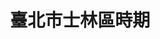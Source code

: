 ---
title: 臺北市士林區時期
lastmod: 2002-01-28
layout: graduation-photo
introduction: "
臺北市平等國小已創校百周年，學校發展大致可以分為三個時期：日治時期(民國10-34年)、光復之後士林鎮時期(民國35-62年)、現今的臺北市士林區時期(民國63年迄今)。"
description: "
## 臺北市士林區時期(民國63年迄今)

民國63年(西元1974年) 學校改稱「臺北市士林區平等國民小學」。"
block: 
  - title: 民國64年畢業
    image: "/images/uploads/graduation_t/06507graduation_p26.jpg"
  - title: 民國65年畢業
    image: "/images/uploads/graduation_t/06507graduation_p26.jpg"
  - title: 民國66年畢業
    image: "/images/uploads/graduation_t/06407graduation_p00.jpg"
  - title: 民國67年畢業
    image: "/images/uploads/graduation_t/06407graduation_p00.jpg"
  - title: 民國68年畢業
    image: "/images/uploads/graduation_t/06407graduation_p00.jpg"
  - title: 民國69年畢業
    image: "/images/uploads/graduation_t/06407graduation_p00.jpg"
  - title: 民國70年畢業
    image: "/images/uploads/graduation_t/06407graduation_p00.jpg"
  - title: 民國71年畢業
    image: "/images/uploads/graduation_t/06407graduation_p00.jpg"
  - title: 民國72年畢業
    image: "/images/uploads/graduation_t/06407graduation_p00.jpg"
  - title: 民國73年畢業
    image: "/images/uploads/graduation_t/06407graduation_p00.jpg"
  - title: 民國74年畢業
    image: "/images/uploads/graduation_t/06407graduation_p00.jpg"
  - title: 民國75年畢業
    image: "/images/uploads/graduation_t/06407graduation_p00.jpg"
  - title: 民國76年畢業
    image: "/images/uploads/graduation_t/06407graduation_p00.jpg"
  - title: 民國77年畢業
    image: "/images/uploads/graduation_t/06407graduation_p00.jpg"
  - title: 民國78年畢業
    image: "/images/uploads/graduation_t/06407graduation_p00.jpg"
  - title: 民國79年畢業
    image: "/images/uploads/graduation_t/06407graduation_p00.jpg"
  - title: 民國80年畢業
    image: "/images/uploads/graduation_t/06407graduation_p00.jpg"
  - title: 民國81年畢業
    image: "/images/uploads/graduation_t/06407graduation_p00.jpg"
  - title: 民國82年畢業
    image: "/images/uploads/graduation_t/06407graduation_p00.jpg"
  - title: 民國83年畢業
    image: "/images/uploads/graduation_t/06407graduation_p00.jpg"
  - title: 民國84年畢業
    image: "/images/uploads/graduation_t/06407graduation_p00.jpg"
  - title: 民國85年畢業
    image: "/images/uploads/graduation_t/06407graduation_p00.jpg"
  - title: 民國86年畢業
    image: "/images/uploads/graduation_t/06407graduation_p00.jpg"
  - title: 民國87年畢業
    image: "/images/uploads/graduation_t/06407graduation_p00.jpg"
  - title: 民國88年畢業
    image: "/images/uploads/graduation_t/06407graduation_p00.jpg"
  - title: 民國89年畢業
    image: "/images/uploads/graduation_t/06407graduation_p00.jpg"
  - title: 民國90年畢業
    image: "/images/uploads/graduation_t/06407graduation_p00.jpg"
  - title: 民國91年畢業
    image: "/images/uploads/graduation_t/06407graduation_p00.jpg"
  - title: 民國92年畢業
    image: "/images/uploads/graduation_t/06407graduation_p00.jpg"
  - title: 民國93年畢業
    image: "/images/uploads/graduation_t/06407graduation_p00.jpg"
  - title: 民國94年畢業
    image: "/images/uploads/graduation_t/06407graduation_p00.jpg"
  - title: 民國95年畢業
    image: "/images/uploads/graduation_t/06407graduation_p00.jpg"
  - title: 民國96年畢業
    image: "/images/uploads/graduation_t/06407graduation_p00.jpg"
  - title: 民國97年畢業
    image: "/images/uploads/graduation_t/06407graduation_p00.jpg"
  - title: 民國98年畢業
    image: "/images/uploads/graduation_t/06407graduation_p00.jpg"
  - title: 民國99年畢業
    image: "/images/uploads/graduation_t/06407graduation_p00.jpg"
  - title: 民國100年畢業
    image: "/images/uploads/graduation_t/06407graduation_p00.jpg"
  - title: 民國101年畢業
    image: "/images/uploads/graduation_t/06407graduation_p00.jpg"
  - title: 民國102年畢業
    image: "/images/uploads/graduation_t/06407graduation_p00.jpg"
  - title: 民國103年畢業
    image: "/images/uploads/graduation_t/06407graduation_p00.jpg"
  - title: 民國104年畢業
    image: "/images/uploads/graduation_t/06407graduation_p00.jpg"
  - title: 民國105年畢業
    image: "/images/uploads/graduation_t/06407graduation_p00.jpg"
  - title: 民國106年畢業
    image: "/images/uploads/graduation_t/06407graduation_p00.jpg"
  - title: 民國107年畢業
    image: "/images/uploads/graduation_t/06407graduation_p00.jpg"
  - title: 民國108年畢業
    image: "/images/uploads/graduation_t/06407graduation_p00.jpg"
  - title: 民國109年畢業
    image: "/images/uploads/graduation_t/06407graduation_p00.jpg"
  - title: 民國110年畢業
    image: "/images/uploads/graduation_t/06407graduation_p00.jpg"
---